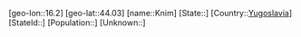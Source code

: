 ﻿---
location: [44.03,16.2]
type: City
tags:
- geo/City


SpocWebEntityId: 31513
isDeleted: false
confidential: public

---
[geo-lon::16.2]
[geo-lat::44.03]
[name::Knim]
[State::]
[Country::[Yugoslavia](geo/Continent/Europe/Yugoslavia.md)]
[StateId::]
[Population::]
[Unknown::]

